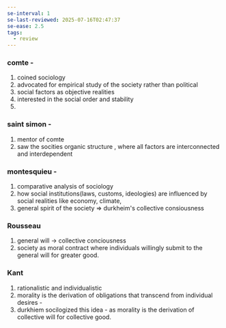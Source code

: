 ```yaml
---
se-interval: 1
se-last-reviewed: 2025-07-16T02:47:37
se-ease: 2.5
tags:
  - review
---
```

### comte - 
1. coined sociology
2. advocated for empirical study of the society rather than political
3. social factors as objective realities
4. interested in the  social order and stability
5. 
### saint simon - 
1. mentor of comte
2. saw the socities organic structure , where all factors are interconnected and interdependent
### montesquieu -
1. comparative analysis of sociology
2. how social institutions(laws, customs, ideologies) are influenced by social realities like economy, climate,
3. general spirit of the society => durkheim's collective consiousness 
### Rousseau
1. general will -> collective conciousness
2. society as moral contract where individuals willingly submit to the general will for greater good.
### Kant
1. rationalistic and individualistic
2. morality is the derivation of obligations that transcend from individual desires - 
3. durkhiem socilogized this idea - as morality is the derivation of collective will for collective good.